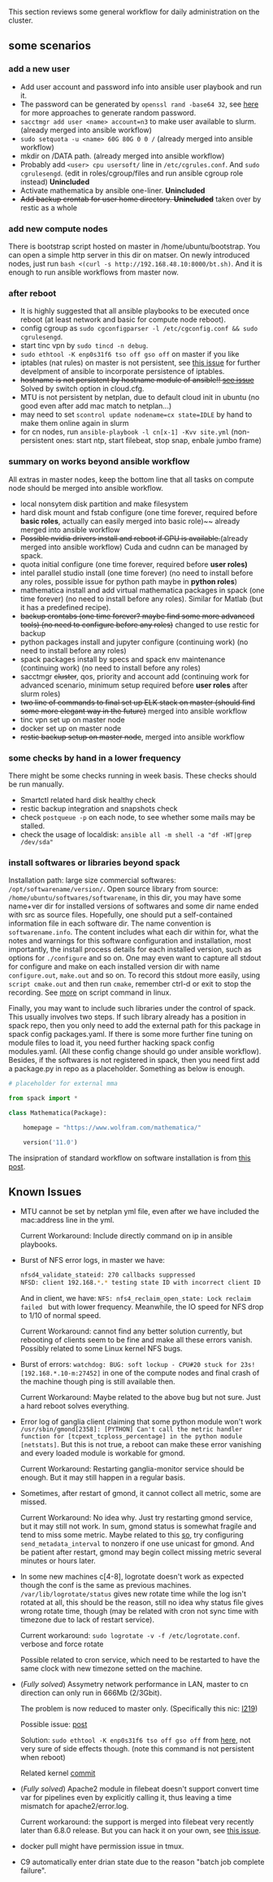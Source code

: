 This section reviews some general workflow for daily administration on the cluster.

## some scenarios

### add a new user

* Add user account and password info into ansible user playbook and run it.
* The password can be generated by `openssl rand -base64 32`, see [here](https://www.howtogeek.com/howto/30184/10-ways-to-generate-a-random-password-from-the-command-line/) for more approaches to generate random password.
* `sacctmgr add user <name> account=n3` to make user available to slurm. (already merged into ansible workflow)
* `sudo setquota -u <name> 60G 80G 0 0 /` (already merged into ansible workflow)
* mkdir on /DATA path. (already merged into ansible workflow)
* Probably add `<user> cpu usersoft/` line in `/etc/cgrules.conf`. And `sudo cgrulesengd`. (edit in roles/cgroup/files and run ansible cgroup role instead) **Unincluded**
* Activate mathematica by ansible one-liner. **Unincluded**
* ~~Add backup crontab for user home directory. **Unincluded**~~ taken over by restic as a whole

### add new compute nodes

There is bootstrap script hosted on master in /home/ubuntu/bootstrap. You can open a simple http server in this dir on matser. On newly introduced nodes, just run `bash <(curl -s http://192.168.48.10:8000/bt.sh)`. And it is enough to run ansible workflows from master now.

### after reboot

* It is highly suggested that all ansible playbooks to be executed once reboot (at least network and basic for compute node reboot).
* config cgroup as `sudo cgconfigparser -l /etc/cgconfig.conf && sudo cgrulesengd`.
* start tinc vpn by `sudo tincd -n debug`.
* `sudo ethtool -K enp0s31f6 tso off gso off` on master if you like
* iptables (nat rules) on master is not persistent, see [this issue](https://github.com/ansible/ansible/issues/25149) for further develpment of ansible to incorporate persistence of iptables.
* ~~hostname is not persistent by hostname module of ansible!! [see issue](https://github.com/ansible/ansible/issues/54755)~~ Solved by switch option in cloud.cfg.
* MTU is not persistent by netplan, due to default cloud init in ubuntu (no good even after add mac match to netplan...)
* may need to set `scontrol update nodename=cx state=IDLE` by hand to make them online again in slurm
* for cn nodes, run `ansible-playbook -l cn[x-1] -Kvv site.yml` (non-persistent ones: start ntp, start filebeat, stop snap, enbale jumbo frame)

### summary on works beyond ansible workflow

All extras in master nodes, keep the bottom line that all tasks on compute node should be merged into ansible workflow.

* local nonsytem disk partition and make filesystem
* hard disk mount and fstab configure (one time forever, required before **basic roles**, actually can easily merged into basic role)~~ already merged into ansible workflow
* ~~Possible nvidia drivers install and reboot if GPU is available.~~(already merged into ansible workflow) Cuda and cudnn can be managed by spack.
* quota initial configure (one time forever, required before **user roles)**
* intel parallel studio install (one time forever) (no need to install before any roles, possible issue for python path maybe in **python roles**)
* mathematica install and add virtual mathematica packages in spack (one time forever) (no need to install before any roles). Similar for Matlab (but it has a predefined recipe).
* ~~backup crontabs (one time forever? maybe find some more advanced tools) (no need to configure before any roles)~~ changed to use restic for backup
* python packages install and jupyter configure (continuing work) (no need to install before any roles)
* spack packages install by specs and spack env maintenance (continuing work) (no need to install before any roles)
* sacctmgr ~~cluster~~, qos, priority and account add (continuing work for advanced scenario, minimum setup required before **user roles** after slurm roles)
* ~~two line of commands to final set up ELK stack on master (should find some more elegant way in the future)~~  merged into ansible workflow
* tinc vpn set up on master node
* docker set up on master node
* ~~restic backup setup on master node~~, merged into ansible workflow

### some checks by hand in a lower frequency

There might be some checks running in week basis. These checks should be run manually.

* Smartctl related hard disk healthy check
* restic backup integration and snapshots check
* check `postqueue -p` on each node, to see whether some mails may be stalled.
* check the usage of localdisk: `ansible all -m shell -a "df -HT|grep /dev/sda"`

### install softwares or libraries beyond spack

Installation path: large size commercial softwares: `/opt/softwarename/version/`. Open source library from source: `/home/ubuntu/softwares/softwarename`, in this dir, you may have some name+ver dir for installed versions of softwares and some dir name ended with src as source files. Hopefully, one should put a self-contained information file in each software dir. The name convention is `softwarename.info`. The content includes what each dir within for, what the notes and warnings for this software configuration and installation, most importantly, the install process details for each installed version, such as options for `./configure` and so on. One may even want to capture all stdout for configure and make on each installed version dir with name `configure.out`, `make.out` and so on. To record this stdout more easily, using `script cmake.out` and then run `cmake`, remember ctrl-d or exit to stop the recording. See [more](https://www.geeksforgeeks.org/script-command-in-linux-with-examples/) on script command in linux.

Finally, you may want to include such libraries under the control of spack. This usually involves two steps. If such library already has a position in spack repo, then you only need to add the external path for this package in spack config packages.yaml. If there is some more further fine tuning on module files to load it, you need further hacking spack config modules.yaml. (All these config change should go under ansible workflow). Besides, if the softwares is not registered in spack, then you need first add a package.py in repo as a placeholder. Something as below is enough.

```python
# placeholder for external mma

from spack import *

class Mathematica(Package):

    homepage = "https://www.wolfram.com/mathematica/"

    version('11.0')
```

The insipration of standard workflow on software installation is from [this post](http://www.admin-magazine.com/HPC/Articles/Warewulf-Cluster-Manager-Development-and-Run-Time/(language)/eng-US).

## Known Issues

* MTU cannot be set by netplan yml file, even after we have included the mac:address line in the yml.

  Current Workaround: Include directly command on ip in ansible playbooks.

* Burst of NFS error logs, in master we have: 

  ```bash
  nfsd4_validate_stateid: 270 callbacks suppressed
  NFSD: client 192.168.*.* testing state ID with incorrect client ID
  ```

  And in client, we have: `NFS: nfs4_reclaim_open_state: Lock reclaim failed ` but with lower frequency. Meanwhile, the IO speed for NFS drop to 1/10 of normal speed.

  Current Workaround: cannot find any better solution currently, but rebooting of clients seem to be fine and make all these errors vanish. Possibly related to some Linux kernel NFS bugs.

* Burst of errors: `watchdog: BUG: soft lockup - CPU#20 stuck for 23s! [192.168.*.10-m:27452]` in one of the compute nodes and final crash of the machine though ping is still available then. 

  Current Workaround: Maybe related to the above bug but not sure. Just a hard reboot solves everything.

* Error log of ganglia client claiming that some python module won't work `/usr/sbin/gmond[2358]: [PYTHON] Can't call the metric handler function for [tcpext_tcploss_percentage] in the python module [netstats]`. But this is not true, a reboot can make these error vanishing and every loaded module is workable for gmond.

  Current Workaround: Restarting ganglia-monitor service should be enough. But it may still happen in a regular basis.

* Sometimes, after restart of gmond, it cannot collect all metric, some are missed.

  Current Workaround: No idea why. Just try restarting gmond service, but it may still not work. In sum, gmond status is somewhat fragile and tend to miss some metric. Maybe related to this [so](https://serverfault.daytorrents.com/a/422273/25640), try configuring `send_metadata_interval` to nonzero if one use unicast for gmond. And be patient after restart, gmond may begin collect missing metric several minutes or hours later.

* In some new machines c[4-8], logrotate doesn't work as expected though the conf is the same as previous machines. `/var/lib/logrotate/status` gives new rotate time while the log isn't rotated at all, this should be the reason, still no idea why status file gives wrong rotate time, though (may be related with cron not sync time with timezone due to lack of restart service).

  Current workaround: `sudo logrotate -v -f /etc/logrotate.conf`. verbose and force rotate

  Possible related to cron service, which need to be restarted to have the same clock with new timezone setted on the machine.

* (*Fully solved*) Assymetry network performance in LAN, master to cn direction can only run in 666Mb (2/3Gbit).

  The problem is now reduced to master only. (Specifically this nic: [I219](https://ark.intel.com/content/www/us/en/ark/products/82185/intel-ethernet-connection-i219-lm.html)) 

  Possible issue: [post](https://forum.manjaro.org/t/solved-only-half-gigabit-eth-with-intel-i219-lm-v-under-kernel-4-14-to-4-19/58886/5)

  Solution: `sudo ethtool -K enp0s31f6 tso off gso off` from [here](https://wiki.hetzner.de/index.php/Low_performance_with_Intel_i218/i219_NIC/en), not very sure of side effects though. (note this command is not persistent when reboot)

  Related kernel [commit](https://github.com/torvalds/linux/commit/b10effb92e272051dd1ec0d7be56bf9ca85ab927)

* (*Fully solved*) Apache2 module in filebeat doesn't support convert time var for pipelines even by explicitly calling it, thus leaving a time mismatch for apache2/error.log. 

  Current workaround: the support is merged into filebeat very recently later than 6.8.0 release. But you can hack it on your own, see [this issue](https://github.com/elastic/beats/issues/3898).

* docker pull might have permission issue in tmux.

* C9 automatically enter drian state due to the reason "batch job complete failure".
